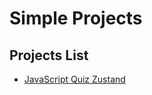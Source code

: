 # Simple Projects

## Projects List
- [JavaScript Quiz Zustand](./projects/javascript-quiz-zustand/README.md)